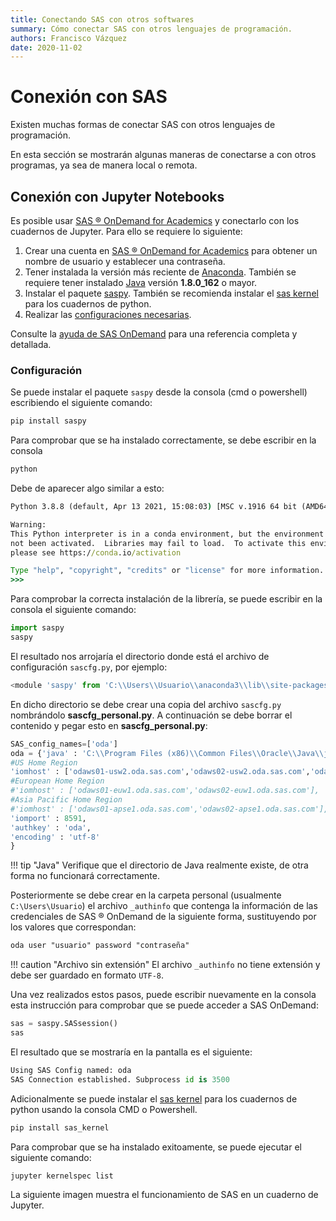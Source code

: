 ```yaml
---
title: Conectando SAS con otros softwares
summary: Cómo conectar SAS con otros lenguajes de programación.
authors: Francisco Vázquez
date: 2020-11-02
---
```


# Conexión con SAS

Existen muchas formas de conectar SAS con otros lenguajes de programación.

En esta sección se mostrarán algunas maneras de conectarse a con otros programas, ya sea de manera local o remota.

## Conexión con Jupyter Notebooks

Es posible usar [SAS &reg; OnDemand for Academics](https://www.sas.com/en_us/software/on-demand-for-academics.html) y conectarlo con los cuadernos de Jupyter. Para ello se requiere lo siguiente:

1. Crear una cuenta en [SAS &reg; OnDemand for Academics](https://www.sas.com/en_us/software/on-demand-for-academics.html) para obtener un nombre de usuario y establecer una contraseña.
2. Tener instalada la versión más reciente de [Anaconda](https://www.anaconda.com). También se requiere tener instalado [Java](https://www.java.com/es/download/) versión **1.8.0_162** o mayor.
3. Instalar el paquete [saspy](https://sassoftware.github.io/saspy/index.html). También se recomienda instalar el [sas kernel](https://sassoftware.github.io/sas_kernel/overview.html) para los cuadernos de python.
4. Realizar las [configuraciones necesarias](https://support.sas.com/ondemand/saspy.html#one).

Consulte la [ayuda de SAS OnDemand](https://support.sas.com/ondemand/saspy.html) para una referencia completa y detallada.

### Configuración

Se puede instalar el paquete `saspy` desde la consola (cmd o powershell) escribiendo el siguiente comando:

````cmd
pip install saspy
````

Para comprobar que se ha instalado correctamente, se debe escribir en la consola

````cmd
python
````

Debe de aparecer algo similar a esto:

````cmd
Python 3.8.8 (default, Apr 13 2021, 15:08:03) [MSC v.1916 64 bit (AMD64)] :: Anaconda, Inc. on win32

Warning:
This Python interpreter is in a conda environment, but the environment has
not been activated.  Libraries may fail to load.  To activate this environment
please see https://conda.io/activation

Type "help", "copyright", "credits" or "license" for more information.
>>>
````

Para comprobar la correcta instalación de la librería, se puede escribir en la consola el siguiente comando:

````python
import saspy
saspy
````

El resultado nos arrojaría el directorio donde está el archivo de configuración `sascfg.py`, por ejemplo:

````python
<module 'saspy' from 'C:\\Users\\Usuario\\anaconda3\\lib\\site-packages\\saspy\\__init__.py'>
````

En dicho directorio se debe crear una copia del archivo `sascfg.py` nombrándolo **sascfg_personal.py**. A continuación se debe borrar el contenido y pegar esto en **sascfg_personal.py**:

````python
SAS_config_names=['oda']
oda = {'java' : 'C:\\Program Files (x86)\\Common Files\\Oracle\\Java\\javapath\\java.exe',
#US Home Region
'iomhost' : ['odaws01-usw2.oda.sas.com','odaws02-usw2.oda.sas.com','odaws03-usw2.oda.sas.com','odaws04-usw2.oda.sas.com'],
#European Home Region
#'iomhost' : ['odaws01-euw1.oda.sas.com','odaws02-euw1.oda.sas.com'],
#Asia Pacific Home Region
#'iomhost' : ['odaws01-apse1.oda.sas.com','odaws02-apse1.oda.sas.com'],
'iomport' : 8591,
'authkey' : 'oda',
'encoding' : 'utf-8'
}
````

!!! tip "Java"
    Verifique que el directorio de Java realmente existe, de otra forma no funcionará correctamente.

Posteriormente se debe crear en la carpeta personal (usualmente `C:\Users\Usuario`) el archivo `_authinfo` que contenga la información de las credenciales de SAS &reg; OnDemand de la siguiente forma, sustituyendo por los valores que correspondan:

````txt
oda user "usuario" password "contraseña"
````

!!! caution "Archivo sin extensión"
    El archivo `_authinfo` no tiene extensión y debe ser guardado en formato `UTF-8`.

Una vez realizados estos pasos, puede escribir nuevamente en la consola esta instrucción para comprobar que se puede acceder a SAS OnDemand:

````python
sas = saspy.SASsession()
sas
````

El resultado que se mostraría en la pantalla es el siguiente:

````python
Using SAS Config named: oda
SAS Connection established. Subprocess id is 3500
````

Adicionalmente se puede instalar el  [sas kernel](https://sassoftware.github.io/sas_kernel/index.html) para los cuadernos de python usando la consola CMD o Powershell.

````cmd
pip install sas_kernel
````

Para comprobar que se ha instalado exitoamente, se puede ejecutar el siguiente comando:

````cmd
jupyter kernelspec list
````

La siguiente imagen muestra el funcionamiento de SAS en un cuaderno de Jupyter.

